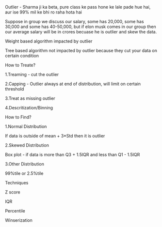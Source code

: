 Outlier - Sharma ji ka beta, pure class ke pass hone ke lale pade hue hai, aur ise 99% mil ke bhi ro raha hota hai

Suppose in group we discuss our salary, some has 20,000, some has 30,000 and some has 40-50,000, 
but if elon musk comes in our group then our average salary will be in crores becuase he is outlier and skew the data.

Weight based algorithm impacted by outlier

Tree based algorithm not impacted by outlier because they cut your data on certain condition

How to Treate?

1.Treaming - cut the outlier

2.Capping - Outlier always at end of distribution, will limit on certain threshold

3.Treat as missing outlier

4.Descritization/Binning


How to Find?

1.Normal Distribution

If data is outside of mean + 3*Std then it is outlier

2.Skewed Distribution

Box plot - if data is more than Q3 + 1.5IQR and less than Q1 - 1.5IQR

3.Other Distribution

99%tile or 2.5%tile 

Techniques

Z score

IQR

Percentile

Winserization

